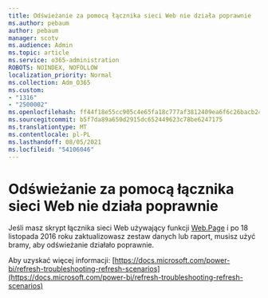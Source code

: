 ```yaml
---
title: Odświeżanie za pomocą łącznika sieci Web nie działa poprawnie
ms.author: pebaum
author: pebaum
manager: scotv
ms.audience: Admin
ms.topic: article
ms.service: o365-administration
ROBOTS: NOINDEX, NOFOLLOW
localization_priority: Normal
ms.collection: Adm_O365
ms.custom:
- "1316"
- "2500002"
ms.openlocfilehash: ff44f18e55cc905c4e65fa18c777af3812409ea6f6c26bacb24a7758c2749b5a
ms.sourcegitcommit: b5f7da89a650d2915dc652449623c78be6247175
ms.translationtype: MT
ms.contentlocale: pl-PL
ms.lasthandoff: 08/05/2021
ms.locfileid: "54106046"
---
```

# <a name="refresh-using-web-connector-doesnt-work-properly"></a>Odświeżanie za pomocą łącznika sieci Web nie działa poprawnie

Jeśli masz skrypt łącznika sieci Web używający funkcji [Web.Page](https://msdn.microsoft.com/library/mt260924.aspx) i po 18 listopada 2016 roku zaktualizowasz zestaw danych lub raport, musisz użyć bramy, aby odświeżanie działało poprawnie.

Aby uzyskać więcej informacji: [https://docs.microsoft.com/power-bi/refresh-troubleshooting-refresh-scenarios](https://docs.microsoft.com/power-bi/refresh-troubleshooting-refresh-scenarios)

